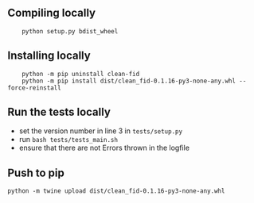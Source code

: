 
## Compiling locally
```
    python setup.py bdist_wheel
```

## Installing locally
```
    python -m pip uninstall clean-fid
    python -m pip install dist/clean_fid-0.1.16-py3-none-any.whl --force-reinstall
```

## Run the tests locally
 - set the version number in line 3 in `tests/setup.py`
 - run `bash tests/tests_main.sh`
 - ensure that there are not Errors thrown in the logfile


## Push to pip
```
python -m twine upload dist/clean_fid-0.1.16-py3-none-any.whl
```